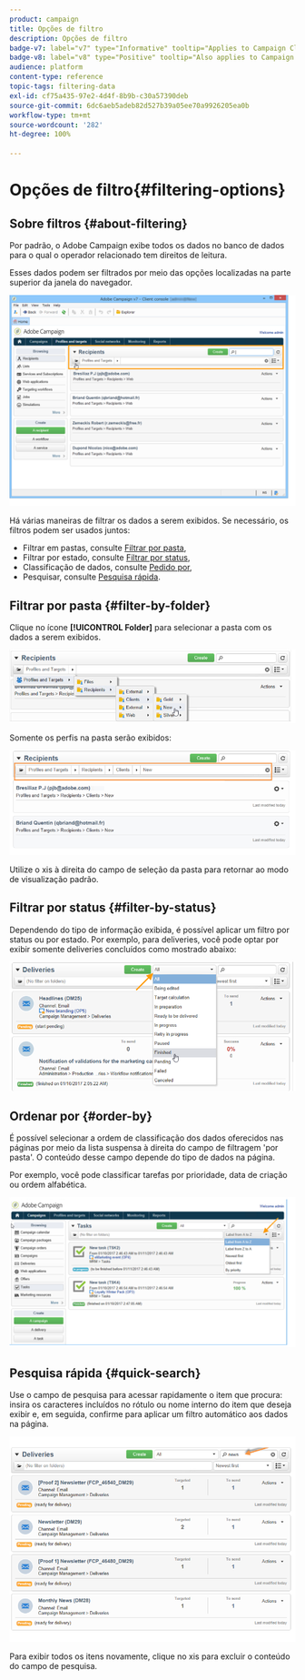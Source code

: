 ```yaml
---
product: campaign
title: Opções de filtro
description: Opções de filtro
badge-v7: label="v7" type="Informative" tooltip="Applies to Campaign Classic v7"
badge-v8: label="v8" type="Positive" tooltip="Also applies to Campaign v8"
audience: platform
content-type: reference
topic-tags: filtering-data
exl-id: cf75a435-97e2-4d4f-8b9b-c30a57390deb
source-git-commit: 6dc6aeb5adeb82d527b39a05ee70a9926205ea0b
workflow-type: tm+mt
source-wordcount: '282'
ht-degree: 100%

---
```


# Opções de filtro{#filtering-options}



## Sobre filtros {#about-filtering}

Por padrão, o Adobe Campaign exibe todos os dados no banco de dados para o qual o operador relacionado tem direitos de leitura.

Esses dados podem ser filtrados por meio das opções localizadas na parte superior da janela do navegador.

![](assets/filter_web_zone.png)

Há várias maneiras de filtrar os dados a serem exibidos. Se necessário, os filtros podem ser usados juntos:

* Filtrar em pastas, consulte [Filtrar por pasta](#filter-by-folder),
* Filtrar por estado, consulte [Filtrar por status](#filter-by-status),
* Classificação de dados, consulte [Pedido por](#order-by),
* Pesquisar, consulte [Pesquisa rápida](#quick-search).

## Filtrar por pasta {#filter-by-folder}

Clique no ícone **[!UICONTROL Folder]** para selecionar a pasta com os dados a serem exibidos.

![](assets/filter_web_select_folder.png)

Somente os perfis na pasta serão exibidos:

![](assets/filter_web_folder_display.png)

Utilize o xis à direita do campo de seleção da pasta para retornar ao modo de visualização padrão.

## Filtrar por status {#filter-by-status}

Dependendo do tipo de informação exibida, é possível aplicar um filtro por status ou por estado. Por exemplo, para deliveries, você pode optar por exibir somente deliveries concluídos como mostrado abaixo:

![](assets/d_ncs_user_interface_filter_delivery.png)

## Ordenar por {#order-by}

É possível selecionar a ordem de classificação dos dados oferecidos nas páginas por meio da lista suspensa à direita do campo de filtragem &#39;por pasta&#39;. O conteúdo desse campo depende do tipo de dados na página.

Por exemplo, você pode classificar tarefas por prioridade, data de criação ou ordem alfabética.

![](assets/order_data_sample.png)

## Pesquisa rápida {#quick-search}

Use o campo de pesquisa para acessar rapidamente o item que procura: insira os caracteres incluídos no rótulo ou nome interno do item que deseja exibir e, em seguida, confirme para aplicar um filtro automático aos dados na página.

![](assets/d_ncs_user_interface_filter_search.png)

Para exibir todos os itens novamente, clique no xis para excluir o conteúdo do campo de pesquisa.
